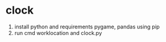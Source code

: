 # clock

1. install python and requirements pygame, pandas using pip
2. run cmd worklocation and clock.py
